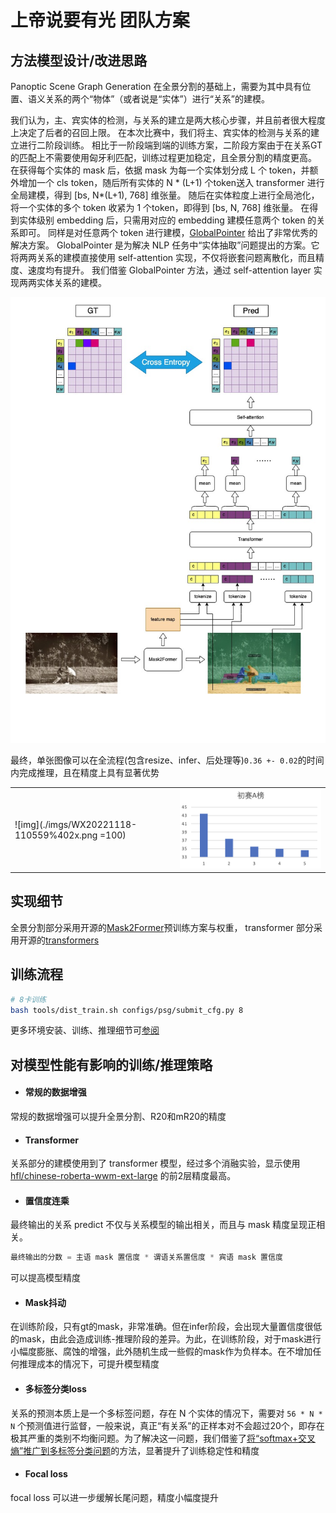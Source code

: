 # 上帝说要有光 团队方案


## 方法模型设计/改进思路

Panoptic Scene Graph Generation 在全景分割的基础上，需要为其中具有位置、语义关系的两个“物体”（或者说是“实体”）进行“关系”的建模。

我们认为，主、宾实体的检测，与关系的建立是两大核心步骤，并且前者很大程度上决定了后者的召回上限。
在本次比赛中，我们将主、宾实体的检测与关系的建立进行二阶段训练。
相比于一阶段端到端的训练方案，二阶段方案由于在关系GT的匹配上不需要使用匈牙利匹配，训练过程更加稳定，且全景分割的精度更高。
在获得每个实体的 mask 后，依据 mask 为每一个实体划分成 L 个 token，并额外增加一个 cls token，随后所有实体的 N * (L+1) 个token送入 transformer 进行全局建模，得到 [bs, N*(L+1), 768] 维张量。 随后在实体粒度上进行全局池化，将一个实体的多个 token 收紧为 1 个token，即得到 [bs, N, 768] 维张量。
在得到实体级别 embedding 后，只需用对应的 embedding 建模任意两个 token 的关系即可。
同样是对任意两个 token 进行建模，[GlobalPointer](https://kexue.fm/archives/8373) 给出了非常优秀的解决方案。
GlobalPointer 是为解决 NLP 任务中“实体抽取”问题提出的方案。它将两两关系的建模直接使用 self-attention 实现，不仅将嵌套问题离散化，而且精度、速度均有提升。
我们借鉴 GlobalPointer 方法，通过 self-attention layer 实现两两实体关系的建模。

![img](./imgs/mfpsg_model.jpg)

最终，单张图像可以在全流程(包含resize、infer、后处理等)```0.36 +- 0.02```的时间内完成推理，且在精度上具有显著优势



|||
|--|--|
| ![img](./imgs/WX20221118-110559%402x.png =100) |  ![img](./imgs/WX20221118-111022@2x.png) |




## 实现细节
全景分割部分采用开源的[Mask2Former](https://github.com/open-mmlab/mmdetection/tree/master/configs/mask2former)预训练方案与权重，
transformer 部分采用开源的[transformers](https://github.com/huggingface/transformers)




## 训练流程
```bash
# 8卡训练
bash tools/dist_train.sh configs/psg/submit_cfg.py 8 
```
更多环境安装、训练、推理细节可[参阅](./README.md)


## 对模型性能有影响的训练/推理策略
+ #### 常规的数据增强
常规的数据增强可以提升全景分割、R20和mR20的精度



+ #### Transformer
关系部分的建模使用到了 transformer 模型，经过多个消融实验，显示使用 [hfl/chinese-roberta-wwm-ext-large](https://huggingface.co/hfl/chinese-roberta-wwm-ext-large?text=%E5%B7%B4%E9%BB%8E%E6%98%AF%5BMASK%5D%E5%9B%BD%E7%9A%84%E9%A6%96%E9%83%BD%E3%80%82) 的前2层精度最高。

+ #### 置信度连乘

最终输出的关系 predict 不仅与关系模型的输出相关，而且与 mask 精度呈现正相关。
```python
最终输出的分数 = 主语 mask 置信度 * 谓语关系置信度 * 宾语 mask 置信度
```
可以提高模型精度

+ #### Mask抖动

在训练阶段，只有gt的mask，非常准确。但在infer阶段，会出现大量置信度很低的mask，由此会造成训练-推理阶段的差异。为此，在训练阶段，对于mask进行小幅度膨胀、腐蚀的增强，此外随机生成一些假的mask作为负样本。在不增加任何推理成本的情况下，可提升模型精度

+ #### 多标签分类loss

关系的预测本质上是一个多标签问题，存在 N 个实体的情况下，需要对 ```56 * N * N``` 个预测值进行监督，一般来说，真正“有关系”的正样本对不会超过20个，即存在极其严重的类别不均衡问题。为了解决这一问题，我们借鉴了[将“softmax+交叉熵”推广到多标签分类问题](https://kexue.fm/archives/7359)的方法，显著提升了训练稳定性和精度

+ #### Focal loss
focal loss 可以进一步缓解长尾问题，精度小幅度提升